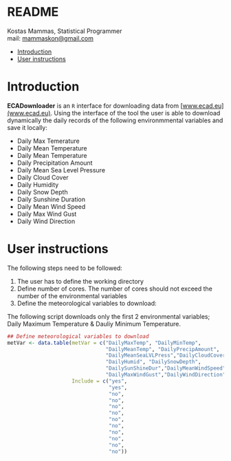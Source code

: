 README
================
Kostas Mammas, Statistical Programmer <br> mail: <mammaskon@gmail.com> <br>

-   [Introduction](#introduction)
-   [User instructions](#user-instructions)

Introduction
============

**ECADownloader** is an `R` interface for downloading data from [www.ecad.eu](www.ecad.eu). Using the interface of the tool the user is able to download dynamically the daily records of the following environmmental variables and save it locally:

-   Daily Max Temerature
-   Daily Mean Temperature
-   Daily Mean Temperature
-   Daily Precipitation Amount
-   Daily Mean Sea Level Pressure
-   Daily Cloud Cover
-   Daily Humidity
-   Daily Snow Depth
-   Daily Sunshine Duration
-   Daily Mean Wind Speed
-   Daily Max Wind Gust
-   Daily Wind Direction

User instructions
=================

The following steps need to be followed:

1.  The user has to define the working directory
2.  Define number of cores. The number of cores should not exceed the number of the environmental variables
3.  Define the meteorological variables to download:

The following script downloads only the first 2 environmental variables; Daily Maximum Temperature & Dauliy Minimum Temperature.

``` r
## Define meteorological variables to download
metVar <- data.table(metVar = c("DailyMaxTemp", "DailyMinTemp",
                                "DailyMeanTemp", "DailyPrecipAmount",
                                "DailyMeanSeaLVLPress","DailyCloudCover",
                                "DailyHumid", "DailySnowDepth", 
                                "DailySunShineDur","DailyMeanWindSpeed",
                                "DailyMaxWindGust","DailyWindDirection"),
                     Include = c("yes",
                                 "yes",
                                 "no",
                                 "no",
                                 "no",
                                 "no",
                                 "no",
                                 "no",
                                 "no",
                                 "no",
                                 "no",
                                 "no"))
```
